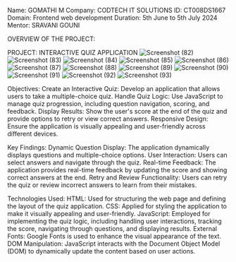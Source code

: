Name: GOMATHI M 
Company: CODTECH IT SOLUTIONS 
ID: CT008DS1667 
Domain: Frontend web development 
Duration: 5th June to 5th July 2024 
Mentor: SRAVANI GOUNI

OVERVIEW OF THE PROJECT:

PROJECT: INTERACTIVE QUIZ APPLICATION
![Screenshot (82)](https://github.com/G2006950/CODTECH-TASK-2/assets/173653887/c5107a72-3700-4ca3-b1aa-bedb80701496)
![Screenshot (83)](https://github.com/G2006950/CODTECH-TASK-2/assets/173653887/11ea576e-7a4c-4426-86c5-4fd417775601)
![Screenshot (84)](https://github.com/G2006950/CODTECH-TASK-2/assets/173653887/f8f9bfae-ce2a-4798-b6b3-fa0115af54cc)
![Screenshot (85)](https://github.com/G2006950/CODTECH-TASK-2/assets/173653887/be925fe4-5c37-4973-abd4-c2b8579c818d)
![Screenshot (86)](https://github.com/G2006950/CODTECH-TASK-2/assets/173653887/afc8be9b-5314-48b7-9099-bf6edb6d6bc9)
![Screenshot (87)](https://github.com/G2006950/CODTECH-TASK-2/assets/173653887/07270b18-48f3-4047-9ea5-536943f9d20d)
![Screenshot (88)](https://github.com/G2006950/CODTECH-TASK-2/assets/173653887/e041bbbe-02a7-4885-b0ca-faab3836fce2)
![Screenshot (89)](https://github.com/G2006950/CODTECH-TASK-2/assets/173653887/af047154-9dbb-413c-8d5f-b822971fc572)
![Screenshot (90)](https://github.com/G2006950/CODTECH-TASK-2/assets/173653887/af047154-9dbb-413c-8d5f-b822971fc572)
![Screenshot (91)](https://github.com/G2006950/CODTECH-TASK-2/assets/173653887/af047154-9dbb-413c-8d5f-b822971fc572)
![Screenshot (92)](https://github.com/G2006950/CODTECH-TASK-2/assets/173653887/af047154-9dbb-413c-8d5f-b822971fc572)
![Screenshot (93)](https://github.com/G2006950/CODTECH-TASK-2/assets/173653887/af047154-9dbb-413c-8d5f-b822971fc572)

Objectives:
Create an Interactive Quiz: Develop an application that allows users to take a multiple-choice quiz.
Handle Quiz Logic: Use JavaScript to manage quiz progression, including question navigation, scoring, and feedback.
Display Results: Show the user's score at the end of the quiz and provide options to retry or view correct answers.
Responsive Design: Ensure the application is visually appealing and user-friendly across different devices.

Key Findings:
Dynamic Question Display: The application dynamically displays questions and multiple-choice options.
User Interaction: Users can select answers and navigate through the quiz.
Real-time Feedback: The application provides real-time feedback by updating the score and showing correct answers at the end.
Retry and Review Functionality: Users can retry the quiz or review incorrect answers to learn from their mistakes.

Technologies Used:
HTML: Used for structuring the web page and defining the layout of the quiz application.
CSS: Applied for styling the application to make it visually appealing and user-friendly.
JavaScript: Employed for implementing the quiz logic, including handling user interactions, tracking the score, navigating through questions, and displaying results.
External Fonts: Google Fonts is used to enhance the visual appearance of the text.
DOM Manipulation: JavaScript interacts with the Document Object Model (DOM) to dynamically update the content based on user actions.







